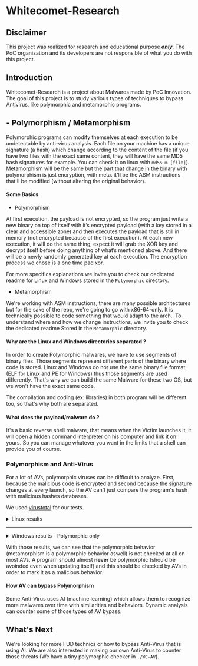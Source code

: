 # Whitecomet-Research

## Disclaimer

This project was realized for research and educational purpose **_only_**. The PoC organization and its developers are not responsible of what you do with this project.

## Introduction

Whitecomet-Research is a project about Malwares made by PoC Innovation. The goal of this project is to study various types of techniques to bypass Antivirus, like polymorphic and metamorphic programs.

## - Polymorphism / Metamorphism

Polymorphic programs can modify themselves at each execution to be undetectable by anti-virus analysis. Each file on your machine has a unique signature (a hash) which change according to the content of the file (if you have two files with the exact same content, they will have the same MD5 hash signatures for example. You can check it on linux with `md5sum [file]`).
Metamorphism will be the same but the part that change in the binary with polymorphism is just encryption, with meta. it'll be the ASM instructions that'll be modified (without altering the original behavior).

#### Some Basics

- Polymorphism

At first execution, the payload is not encrypted, so the program just write a new binary on top of itself with it’s encrypted payload (with a key stored in a clear and accessible zone) and then executes the payload that is still in memory (not encrypted because of the first execution).
At each new execution, it will do the same thing, expect it will grab the XOR key and decrypt itself before doing anything of what’s mentioned above. And there will be a newly randomly generated key at each execution. The encryption process we chose is a one time pad xor.

For more specifics explanations we invite you to check our dedicated readme for Linux and Windows stored in the `Polymorphic` directory.

- Metamorphism

We're working with ASM instructions, there are many possible architectures but for the sake of the repo, we're going to go with x86-64-only. It is technically possible to code something that would adapt to the arch..
To understand where and how we change instructions, we invite you to check the dedicated readme Stored in the `Metamorphic` directory.

#### Why are the Linux and Windows directories separated ?

In order to create Polymorphic malwares, we have to use segments of binary files. Those segments represent different parts of the binary where code is stored. Linux and Windows do not use the same binary file format (ELF for Linux and PE for Windows) thus those segments are used differently. That's why we can build the same Malware for these two OS, but we won't have the exact same code.

The compilation and coding (ex: libraries) in both program will be different too, so that's why both are separated.

#### What does the payload/malware do ?

It's a basic reverse shell malware, that means when the Victim launches it, it will open a hidden command interpreter on his computer and link it on yours. So you can manage whatever you want in the limits that a shell can provide you of course.

### Polymorphism and Anti-Virus

For a lot of AVs, polymorphic viruses can be difficult to analyze. First, because the malicious code is encrypted and second because the signature changes at every launch, so the AV can't just compare the program's hash with malicious hashes databases.

We used [virustotal](https://www.virustotal.com) for our tests.

<details>
  <summary>Linux results</summary>
    <details>
      <summary>Polymorphism</summary>
Virustotal

![Linux virustotal poly](https://cdn.discordapp.com/attachments/553270916570939422/750859939697655858/onvaimpressionnerlesreaders_1_virustotal.png)
OPSWAT

![Linux opswat poly](https://cdn.discordapp.com/attachments/553270916570939422/750863524783325184/renderimpressioner_metadef_1.png)
Falcon CrowdStrike

![Linux crowdstrike poly](https://media.discordapp.net/attachments/553270916570939422/750863527983710269/readerimpressioner_crowdstrike_1.png)
      </details>
      <details>
        <summary>Polymetamorphism</summary>

![Linux virustotal polymeta](https://cdn.discordapp.com/attachments/553270916570939422/752598644875591745/polymeta.png)
      </details>
      <details>
        <summary>Metamorphism</summary>

No metamorphic test because there are no payload in it. But surprisingly enough, you'll get 0 threats aswell.
    </details>
</details>

---

<details>
  <summary>Windows results - Polymorphic only</summary>
    <details>
      <summary>With VM/AV basic check</summary>

VirusTotal

![windows av result 1](https://cdn.discordapp.com/attachments/553270916570939422/752290069267611648/unknown.png)
AntiscanMe

![windows av result 2](https://cdn.discordapp.com/attachments/553270916570939422/752290793535832117/02rkSqjRN12d.png)

We can see that some of the most used/popular AVs (Avast, Kaspersky, AVG, Avira, McAfee, W10 Defender,...) are not detecting the binary as a threat.
    </details>
    <details>
      <summary>Without VM/AV basic check</summary>
VirusTotal

![windows av result 1](https://cdn.discordapp.com/attachments/553270916570939422/752292342404481134/unknown.png)
AntiscanMe

![windows av result 2](https://cdn.discordapp.com/attachments/553270916570939422/752291918368473128/uSNbvs4vqIvj.png)

Even though there are less AVs that detect it, some of the major ones are triggered.
    </details>
</details>

With those results, we can see that the polymorphic behavior (metamorphism is a polymorphic behavior aswell) is not checked at all on most AVs. A program should almost **never** be polymorphic (should be avoinded even when updating itself) and this should be checked by AVs in order to mark it as a malicious behavior. 

#### How AV can bypass Polymorphism

Some Anti-Virus uses AI (machine learning) which allows them to recognize more malwares over time with similarities and behaviors.
Dynamic analysis can counter some of those types of AV bypass.

## What's Next

We're looking for more FUD technics or how to bypass Anti-Virus that is using AI. We are also interested in making our own Anti-Virus to counter those threats (We have a tiny polymorphic checker in `./WC-AV`).
